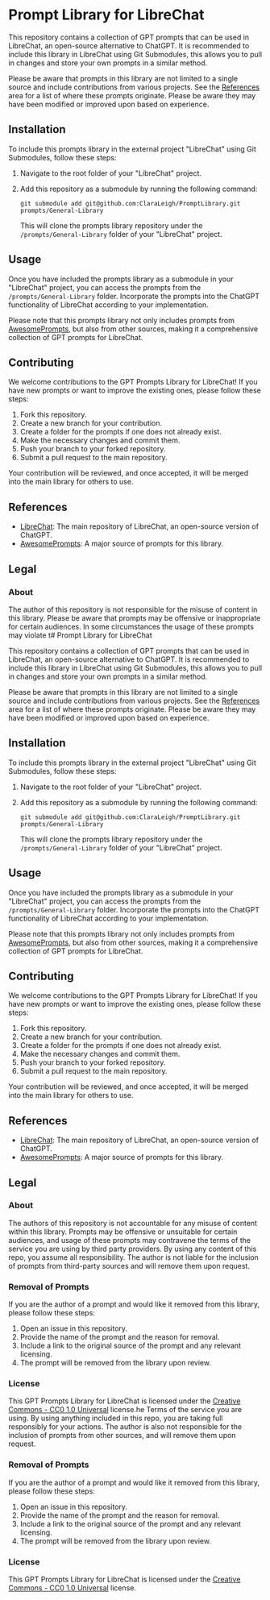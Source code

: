 # Prompt Library for LibreChat

This repository contains a collection of GPT prompts that can be used in LibreChat, an open-source alternative to ChatGPT. It is recommended to include this library in LibreChat using Git Submodules, this allows you to pull in changes and store your own prompts in a similar method. 

Please be aware that prompts in this library are not limited to a single source and include contributions from various projects. See the [References](#References) area for a list of where these prompts originate. Please be aware they may have been modified or improved upon based on experience.

## Installation

To include this prompts library in the external project "LibreChat" using Git Submodules, follow these steps:

1. Navigate to the root folder of your "LibreChat" project.
2. Add this repository as a submodule by running the following command:

   ```shell
   git submodule add git@github.com:ClaraLeigh/PromptLibrary.git prompts/General-Library
   ```

   This will clone the prompts library repository under the `/prompts/General-Library` folder of your "LibreChat" project.

## Usage

Once you have included the prompts library as a submodule in your "LibreChat" project, you can access the prompts from the `/prompts/General-Library` folder. Incorporate the prompts into the ChatGPT functionality of LibreChat according to your implementation.

Please note that this prompts library not only includes prompts from [AwesomePrompts](https://github.com/f/awesome-chatgpt-prompts), but also from other sources, making it a comprehensive collection of GPT prompts for LibreChat.

## Contributing

We welcome contributions to the GPT Prompts Library for LibreChat! If you have new prompts or want to improve the existing ones, please follow these steps:

1. Fork this repository.
2. Create a new branch for your contribution.
3. Create a folder for the prompts if one does not already exist.
4. Make the necessary changes and commit them.
5. Push your branch to your forked repository.
6. Submit a pull request to the main repository.

Your contribution will be reviewed, and once accepted, it will be merged into the main library for others to use.

## References

- [LibreChat](https://github.com/danny-avila/LibreChat/): The main repository of LibreChat, an open-source version of ChatGPT.
- [AwesomePrompts](https://github.com/f/awesome-chatgpt-prompts): A major source of prompts for this library.

## Legal

### About

The author of this repository is not responsible for the misuse of content in this library. Please be aware that prompts may be offensive or inappropriate for certain audiences. In some circumstances the usage of these prompts may violate t# Prompt Library for LibreChat

This repository contains a collection of GPT prompts that can be used in LibreChat, an open-source alternative to ChatGPT. It is recommended to include this library in LibreChat using Git Submodules, this allows you to pull in changes and store your own prompts in a similar method.

Please be aware that prompts in this library are not limited to a single source and include contributions from various projects. See the [References](#References) area for a list of where these prompts originate. Please be aware they may have been modified or improved upon based on experience.

## Installation

To include this prompts library in the external project "LibreChat" using Git Submodules, follow these steps:

1. Navigate to the root folder of your "LibreChat" project.
2. Add this repository as a submodule by running the following command:

   ```shell
   git submodule add git@github.com:ClaraLeigh/PromptLibrary.git prompts/General-Library
   ```

   This will clone the prompts library repository under the `/prompts/General-Library` folder of your "LibreChat" project.

## Usage

Once you have included the prompts library as a submodule in your "LibreChat" project, you can access the prompts from the `/prompts/General-Library` folder. Incorporate the prompts into the ChatGPT functionality of LibreChat according to your implementation.

Please note that this prompts library not only includes prompts from [AwesomePrompts](https://github.com/f/awesome-chatgpt-prompts), but also from other sources, making it a comprehensive collection of GPT prompts for LibreChat.

## Contributing

We welcome contributions to the GPT Prompts Library for LibreChat! If you have new prompts or want to improve the existing ones, please follow these steps:

1. Fork this repository.
2. Create a new branch for your contribution.
3. Create a folder for the prompts if one does not already exist.
4. Make the necessary changes and commit them.
5. Push your branch to your forked repository.
6. Submit a pull request to the main repository.

Your contribution will be reviewed, and once accepted, it will be merged into the main library for others to use.

## References

- [LibreChat](https://github.com/danny-avila/LibreChat/): The main repository of LibreChat, an open-source version of ChatGPT.
- [AwesomePrompts](https://github.com/f/awesome-chatgpt-prompts): A major source of prompts for this library.

## Legal

### About

The authors of this repository is not accountable for any misuse of content within this library. Prompts may be offensive or unsuitable for certain audiences, and usage of these prompts may contravene the terms of the service you are using by third party providers. By using any content of this repo, you assume all responsibility. The author is not liable for the inclusion of prompts from third-party sources and will remove them upon request.

### Removal of Prompts

If you are the author of a prompt and would like it removed from this library, please follow these steps:

1. Open an issue in this repository.
2. Provide the name of the prompt and the reason for removal.
3. Include a link to the original source of the prompt and any relevant licensing.
4. The prompt will be removed from the library upon review.

### License

This GPT Prompts Library for LibreChat is licensed under the [Creative Commons - CC0 1.0 Universal](https://creativecommons.org/publicdomain/zero/1.0/) license.he Terms of the service you are using. By using anything included in this repo, you are taking full responsibly for your actions. The author is also not responsible for the inclusion of prompts from other sources, and will remove them upon request.

### Removal of Prompts

If you are the author of a prompt and would like it removed from this library, please follow these steps:

1. Open an issue in this repository.
2. Provide the name of the prompt and the reason for removal.
3. Include a link to the original source of the prompt and any relevant licensing.
4. The prompt will be removed from the library upon review.

### License

This GPT Prompts Library for LibreChat is licensed under the [Creative Commons - CC0 1.0 Universal](https://creativecommons.org/publicdomain/zero/1.0/) license.